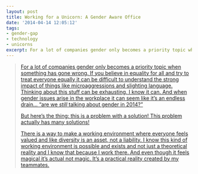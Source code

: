 ```yaml
---
layout: post
title: Working for a Unicorn: A Gender Aware Office
date: '2014-04-14 12:05:12'
tags:
- gender-gap
- technology
- unicorns
excerpt: For a lot of companies gender only becomes a priority topic when something has gone wrong. If you believe in equality for all and try to treat everyone equally it can be difficult to understand the strong impact of things like microaggressions and slighting language.
---
```



> [For a lot of companies gender only becomes a priority topic when something has gone wrong. If you believe in equality for all and try to treat everyone equally it can be difficult to understand the strong impact of things like microaggressions and slighting language. Thinking about this stuff can be exhausting, I know it can. And when gender issues arise in the workplace it can seem like it’s an endless drain… “are we *still* talking about gender in 2014?”](http://figure53.com/notes/2014-03-27-working-for-a-unicorn/)
> 
> [But here’s the thing: this is a problem with a solution! This problem actually has many solutions!](http://figure53.com/notes/2014-03-27-working-for-a-unicorn/)
> 
> [There is a way to make a working environment where everyone feels valued and like diversity is an asset, not a liability. I know this kind of working environment is possible and exists and not just a theoretical reality and I know that because I work there. And even though it feels magical it’s actual not magic. It’s a practical reality created by my teammates.](http://figure53.com/notes/2014-03-27-working-for-a-unicorn/)


